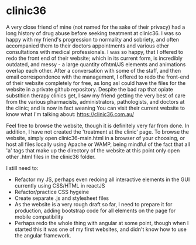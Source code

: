 # clinic36
A very close friend of mine (not named for the sake of their privacy) had a long history of drug abuse before seeking treatment at clinic36. I was so happy with my friend's progression to normality and sobriety, and often accompanied them to their doctors appointments and various other consultations with medical professionals. I was so happy, that I offered to redo the front end of their website; which in its current form, is incredibly outdated, and messy - a large quantity ofhtml/JS elements and animations overlap each other. After a conversation with some of the staff, and then email correspondence with the management, I offered to redo the front-end of their website completely for free, as long asI could have the files for the website in a private github repository. Despite the bad rap that opiate substition therapy clinics get, I saw my friend getting the very best of care from the various pharmacists, administrators, pathologists, and doctors at the clinic; and is now in fact weaning  You can visit their current website to know what I'm talking about:
https://clinic36.com.au/

Feel free to browse the website, though it is definitely very far from done. In addition, I have not created the 'treatment at the clinic' page. To browse the website, simply open clinic36-main.html in a browser of your choosing, or host all files locally using Apache or WAMP, being mindful of the fact that all 'a' tags that make up the directory of the website at this point only open other .html files in the clinic36 folder. 

I still need to:
- Refactor my JS, perhaps even redoing all interactive elements in the GUI currently using CSS/HTML in reactJS
- Refactor/practice CSS hygeine 
- Create separate .js and stylesheet files
- As the website is a very rough draft so far, I need to prepare it for production, adding bootstrap code for all elements on the page for mobile compatibility
- Perhaps redo the whole thing with angular at some point, though when I started this it was one of my first websites, and didn't know how to use the angular framework. 

 
